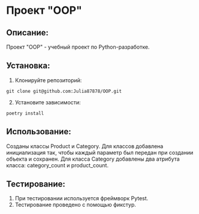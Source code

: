 # Проект "OOP"

## Описание:
Проект "OOP" - учебный проект по Python-разработке.

## Установка:

1. Клонируйте репозиторий:
```
git clone git@github.com:Julia87878/OOP.git
```
2. Установите зависимости:
```
poetry install
```

## Использование:

Созданы классы Product и Category. 
Для классов добавлена инициализация так, чтобы каждый параметр 
был передан при создании объекта и сохранен.
Для класса Category добавлены два атрибута класса: category_count 
и product_count.

## Тестирование:

1. При тестировании используется фреймворк Pytest.
2. Тестирование проведено с помощью фикстур.
